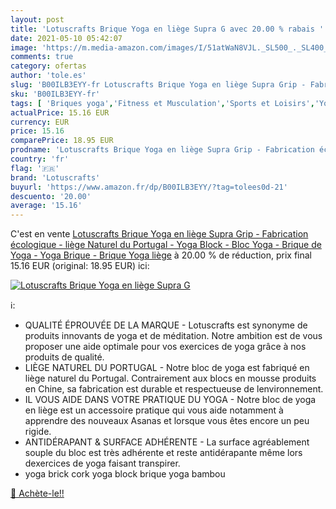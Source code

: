 ```yaml
---
layout: post
title: 'Lotuscrafts Brique Yoga en liège Supra G avec 20.00 % rabais '
date: 2021-05-10 05:42:07
image: 'https://m.media-amazon.com/images/I/51atWaN8VJL._SL500_._SL400_.jpg'
comments: true
category: ofertas
author: 'tole.es'
slug: 'B00ILB3EYY-fr Lotuscrafts Brique Yoga en liège Supra Grip - Fabrication...'
sku: 'B00ILB3EYY-fr'
tags: [ 'Briques yoga','Fitness et Musculation','Sports et Loisirs','Yoga','lotuscrafts', ]
actualPrice: 15.16 EUR
currency: EUR
price: 15.16
comparePrice: 18.95 EUR
prodname: 'Lotuscrafts Brique Yoga en liège Supra Grip - Fabrication écologique - liège Naturel du Portugal - Yoga Block - Bloc Yoga - Brique de Yoga - Yoga Brique - Brique Yoga liège'
country: 'fr'
flag: '🇫🇷'
brand: 'Lotuscrafts'
buyurl: 'https://www.amazon.fr/dp/B00ILB3EYY/?tag=tolees0d-21'
descuento: '20.00'
average: '15.16'
---
```


C'est en vente [Lotuscrafts Brique Yoga en liège Supra Grip - Fabrication écologique - liège Naturel du Portugal - Yoga Block - Bloc Yoga - Brique de Yoga - Yoga Brique - Brique Yoga liège](https://www.amazon.fr/dp/B00ILB3EYY/?tag=tolees0d-21)  à  20.00 % de réduction, prix final  15.16 EUR (original: 18.95 EUR) ici:

[![Lotuscrafts Brique Yoga en liège Supra G](https://m.media-amazon.com/images/I/51atWaN8VJL._SL500_._SL400_.jpg)](https://www.amazon.fr/dp/B00ILB3EYY/?tag=tolees0d-21)

ℹ️:

- QUALITÉ ÉPROUVÉE DE LA MARQUE - Lotuscrafts est synonyme de produits innovants de yoga et de méditation. Notre ambition est de vous proposer une aide optimale pour vos exercices de yoga grâce à nos produits de qualité.
- LIÈGE NATUREL DU PORTUGAL - Notre bloc de yoga est fabriqué en liège naturel du Portugal. Contrairement aux blocs en mousse produits en Chine, sa fabrication est durable et respectueuse de lenvironnement.
- IL VOUS AIDE DANS VOTRE PRATIQUE DU YOGA - Notre bloc de yoga en liège est un accessoire pratique qui vous aide notamment à apprendre des nouveaux Asanas et lorsque vous êtes encore un peu rigide.
- ANTIDÉRAPANT & SURFACE ADHÉRENTE - La surface agréablement souple du bloc est très adhérente et reste antidérapante même lors dexercices de yoga faisant transpirer.
- yoga brick cork yoga block brique yoga bambou

[🛒 Achète-le!!](https://www.amazon.fr/dp/B00ILB3EYY/?tag=tolees0d-21)
